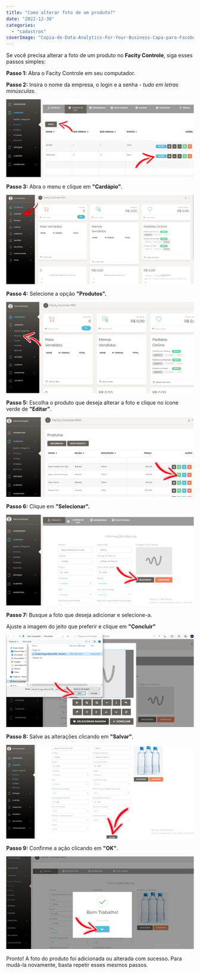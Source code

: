 ```yaml
---
title: "Como alterar foto de um produto?"
date: "2022-12-30"
categories: 
  - "cadastros"
coverImage: "Copia-de-Data-Analytics-For-Your-Business-Capa-para-Facebook-1640-×-724-px-1.png"
---
```


Se você precisa alterar a foto de um produto no **Facity Controle**, siga esses passos simples:

**Passo 1:** Abra o Facity Controle em seu computador.

**Passo 2:** Insira o nome da empresa, o login e a senha - _tudo em letras minúsculas._

![](images/image-6.png)

**Passo 3:** Abra o menu e clique em **"Cardápio"**.

![](images/image-7-1024x487.png)

**Passo 4:** Selecione a opção **"Produtos".**

![](images/produtos-certo-2-1024x497.png)

**Passo 5:** Escolha o produto que deseja alterar a foto e clique no ícone verde de **"Editar"**.

![](images/1-1-1024x435.png)

**Passo 6:** Clique em **"Selecionar".**

![](images/2-1-1024x496.png)

**Passo 7:** Busque a foto que deseja adicionar e selecione-a.

Ajuste a imagem do jeito que preferir e clique em **"Concluir"**

![](images/4-1024x504.png)

**Passo 8:** Salve as alterações clicando em **"Salvar"**.

![](images/6-1-1024x512.png)

**Passo 9:** Confirme a ação clicando em **"OK"**.

![](images/7-1024x507.png)

Pronto! A foto do produto foi adicionada ou alterada com sucesso. Para mudá-la novamente, basta repetir esses mesmos passos.
